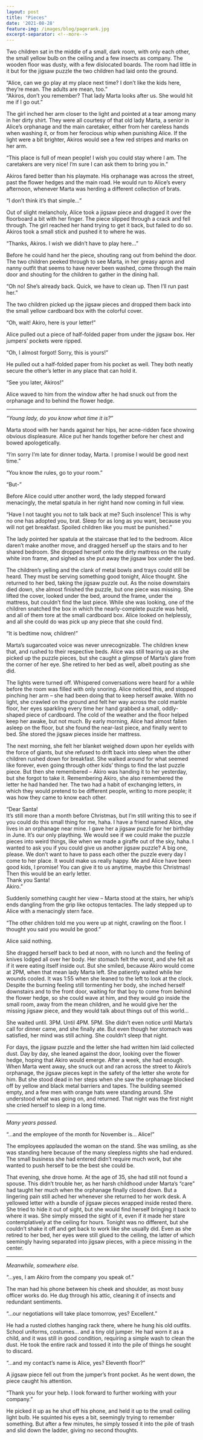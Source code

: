 ```yaml
---
layout: post
title: "Pieces"
date: '2021-08-28'
feature-img: /images/blog/pagerank.jpg
excerpt-separator: <!--more-->
---
```

Two children sat in the middle of a small, dark room, with only each other, the small yellow bulb on the ceiling and a few insects as company. The wooden floor was dusty, with a few dislocated boards. The room had little in it but for the jigsaw puzzle the two children had laid onto the ground.

“Alice, can we go play at my place next time? I don’t like the kids here, they’re mean. The adults are mean, too.”\
“Akiros, don’t you remember? That lady Marta looks after us. She would hit me if I go out.”

The girl inched her arm closer to the light and pointed at a tear among many in her dirty shirt. They were all courtesy of that old lady Marta, a senior in Alice’s orphanage and the main caretaker, either from her careless hands when washing it, or from her ferocious whip when punishing Alice. If the light were a bit brighter, Akiros would see a few red stripes and marks on her arm.

“This place is full of mean people! I wish you could stay where I am. The caretakers are very nice! I’m sure I can ask them to bring you in.”

Akiros fared better than his playmate. His orphanage was across the street, past the flower hedges and the main road. He would run to Alice’s every afternoon, whenever Marta was herding a different collection of brats.

“I don’t think it’s that simple…”

Out of slight melancholy, Alice took a jigsaw piece and dragged it over the floorboard a bit with her finger. The piece slipped through a crack and fell through. The girl reached her hand trying to get it back, but failed to do so. Akiros took a small stick and pushed it to where he was.

“Thanks, Akiros. I wish we didn’t have to play here…”

Before he could hand her the piece, shouting rang out from behind the door. The two children peeked through to see Marta, in her greasy apron and nanny outfit that seems to have never been washed, come through the main door and shouting for the children to gather in the dining hall.

“Oh no! She’s already back. Quick, we have to clean up. Then I’ll run past her.”

The two children picked up the jigsaw pieces and dropped them back into the small yellow cardboard box with the colorful cover.

“Oh, wait! Akiro, here is your letter!”

Alice pulled out a piece of half-folded paper from under the jigsaw box. Her jumpers’ pockets were ripped.

“Oh, I almost forgot! Sorry, this is yours!”

He pulled out a half-folded paper from his pocket as well. They both neatly secure the other’s letter in any place that can hold it.

“See you later, Akiros!”

Alice waved to him from the window after he had snuck out from the orphanage and to behind the flower hedge.

-----

_“Young lady, do you know what time it is?”_

Marta stood with her hands against her hips, her acne-ridden face showing obvious displeasure. Alice put her hands together before her chest and bowed apologetically.

“I’m sorry I’m late for dinner today, Marta. I promise I would be good next time.”

“You know the rules, go to your room.”

“But-”
 
Before Alice could utter another word, the lady stepped forward menacingly, the metal spatula in her right hand now coming in full view.

“Have I not taught you not to talk back at me? Such insolence! This is why no one has adopted you, brat. Sleep for as long as you want, because you will not get breakfast. Spoiled children like you must be punished.”

The lady pointed her spatula at the staircase that led to the bedroom. Alice daren’t make another move, and dragged herself up the stairs and to her shared bedroom. She dropped herself onto the dirty mattress on the rusty white iron frame, and sighed as she put away the jigsaw box under the bed.

 The children’s yelling and the clank of metal bowls and trays could still be heard. They must be serving something good tonight, Alice thought. She returned to her bed, taking the jigsaw puzzle out. As the noise downstairs died down, she almost finished the puzzle, but one piece was missing. She lifted the cover, looked under the bed, around the frame, under the mattress, but couldn’t find the last piece. While she was looking, one of the children snatched the box in which the nearly-complete puzzle was held, and all of them tore at the small cardboard box. Alice looked on helplessly, and all she could do was pick up any piece that she could find.

“It is bedtime now, children!”

Marta’s sugarcoated voice was never unrecognizable. The children knew that, and rushed to their respective beds. Alice was still tearing up as she picked up the puzzle pieces, but she caught a glimpse of Marta’s glare from the corner of her eye. She retired to her bed as well, albeit pouting as she did.
 
The lights were turned off. Whispered conversations were heard for a while before the room was filled with only snoring. Alice noticed this, and stopped pinching her arm – she had been doing that to keep herself awake. With no light, she crawled on the ground and felt her way across the cold marble floor, her eyes sparkling every time her hand grabbed a small, oddly-shaped piece of cardboard. The cold of the weather and the floor helped keep her awake, but not much. By early morning, Alice had almost fallen asleep on the floor, but she found the near-last piece, and finally went to bed. She stored the jigsaw pieces inside her mattress.

The next morning, she felt her blanket weighed down upon her eyelids with the force of giants, but she refused to drift back into sleep when the other children rushed down for breakfast. She walked around for what seemed like forever, even going through other kids’ things to find the last puzzle piece. But then she remembered – Akiro was handing it to her yesterday, but she forgot to take it. Remembering Akiro, she also remembered the letter he had handed her. The two had a habit of exchanging letters, in which they would pretend to be different people, writing to more people; it was how they came to know each other.

“Dear Santa!\
It’s still more than a month before Christmas, but I’m still writing this to see if you could do this small thing for me, haha. I have a friend named Alice, she lives in an orphanage near mine. I gave her a jigsaw puzzle for her birthday in June. It’s our only plaything. We would see if we could make the puzzle pieces into weird things, like when we made a giraffe out of the sky, haha. I wanted to ask you if you could give us another jigsaw puzzle? A big one, please. We don’t want to have to pass each other the puzzle every day I come to her place. It would make us really happy. Me and Alice have been good kids, I promise! You can give it to us anytime, maybe this Christmas! Then this would be an early letter.\
Thank you Santa!\
Akiro.”

Suddenly something caught her view – Marta stood at the stairs, her whip’s ends dangling from the grip like octopus tentacles. The lady stepped up to Alice with a menacingly stern face.

“The other children told me you were up at night, crawling on the floor. I thought you said you would be good.”

Alice said nothing.

She dragged herself back to bed at noon, with no lunch and the feeling of knives lodged all over her body. Her stomach felt the worst, and she felt as if it were eating itself inside out. But she smiled, because Akiro would come at 2PM, when that mean lady Marta left. She patiently waited while her wounds cooled. It was 1:55 when she leaned to the left to look at the clock. Despite the burning feeling still tormenting her body, she inched herself downstairs and to the front door, waiting for that boy to come from behind the flower hedge, so she could wave at him, and they would go inside the small room, away from the mean children, and he would give her the missing jigsaw piece, and they would talk about things out of this world…

She waited until. 3PM. Until 4PM. 5PM. She didn’t even notice until Marta’s call for dinner came, and she finally ate. But even though her stomach was satisfied, her mind was still aching. She couldn’t sleep that night.

For days, the jigsaw puzzle and the letter she had written him laid collected dust. Day by day, she leaned against the door, looking over the flower hedge, hoping that Akiro would emerge. After a week, she had enough. When Marta went away, she snuck out and ran across the street to Akiro’s orphanage, the jigsaw pieces kept in the safety of the letter she wrote for him. But she stood dead in her steps when she saw the orphanage blocked off by yellow and black metal barriers and tapes. The building seemed empty, and a few men with orange hats were standing around. She understood what was going on, and returned. That night was the first night she cried herself to sleep in a long time.

-----

_Many years passed._

“…and the employee of the month for November is… Alice!”

The employees applauded the woman on the stand. She was smiling, as she was standing here because of the many sleepless nights she had endured. The small business she had entered didn’t require much work, but she wanted to push herself to be the best she could be.

That evening, she drove home. At the age of 35, she had still not found a spouse. This didn’t trouble her, as her harsh childhood under Marta’s “care” had taught her much when the orphanage finally closed down. But a lingering pain still ached her whenever she returned to her work desk. A yellowed letter with a bundle of jigsaw pieces wrapped inside rested there. She tried to hide it out of sight, but she would find herself bringing it back to where it was. She simply missed the sight of it, even if it made her stare contemplatively at the ceiling for hours. Tonight was no different, but she couldn’t shake it off and get back to work like she usually did. Even as she retired to her bed, her eyes were still glued to the ceiling, the latter of which seemingly having separated into jigsaw pieces, with a piece missing in the center.

-----

_Meanwhile, somewhere else._

“…yes, I am Akiro from the company you speak of.”

The man had his phone between his cheek and shoulder, as most busy officer works do. He dug through his attic, cleaning it of insects and redundant sentiments.

“…our negotiations will take place tomorrow, yes? Excellent.”

He had a rusted clothes hanging rack there, where he hung his old outfits. School uniforms, costumes… and a tiny old jumper. He had worn it as a child, and it was still in good condition, requiring a simple wash to clean the dust. He took the entire rack and tossed it into the pile of things he sought to discard.

“…and my contact’s name is Alice, yes? Eleventh floor?”

A jigsaw piece fell out from the jumper’s front pocket. As he went down, the piece caught his attention.

“Thank you for your help. I look forward to further working with your company.”

He picked it up as he shut off his phone, and held it up to the small ceiling light bulb. He squinted his eyes a bit, seemingly trying to remember something. But after a few minutes, he simply tossed it into the pile of trash and slid down the ladder, giving no second thoughts.
